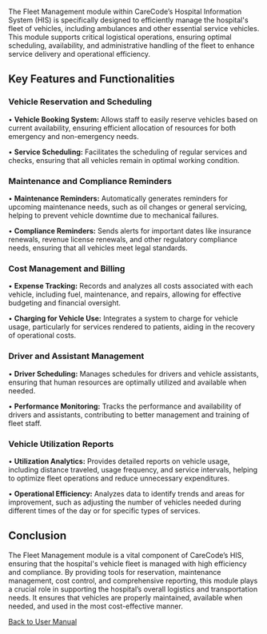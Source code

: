 The Fleet Management module within CareCode’s Hospital Information System (HIS) is specifically designed to efficiently manage the hospital's fleet of vehicles, including ambulances and other essential service vehicles. This module supports critical logistical operations, ensuring optimal scheduling, availability, and administrative handling of the fleet to enhance service delivery and operational efficiency.

## Key Features and Functionalities

### Vehicle Reservation and Scheduling

•	**Vehicle Booking System:** Allows staff to easily reserve vehicles based on current availability, ensuring efficient allocation of resources for both emergency and non-emergency needs.

•	**Service Scheduling:** Facilitates the scheduling of regular services and checks, ensuring that all vehicles remain in optimal working condition.

### Maintenance and Compliance Reminders

•	**Maintenance Reminders:** Automatically generates reminders for upcoming maintenance needs, such as oil changes or general servicing, helping to prevent vehicle downtime due to mechanical failures.

•	**Compliance Reminders:** Sends alerts for important dates like insurance renewals, revenue license renewals, and other regulatory compliance needs, ensuring that all vehicles meet legal standards.

### Cost Management and Billing

•	**Expense Tracking:** Records and analyzes all costs associated with each vehicle, including fuel, maintenance, and repairs, allowing for effective budgeting and financial oversight.

•	**Charging for Vehicle Use:** Integrates a system to charge for vehicle usage, particularly for services rendered to patients, aiding in the recovery of operational costs.

### Driver and Assistant Management

•	**Driver Scheduling:** Manages schedules for drivers and vehicle assistants, ensuring that human resources are optimally utilized and available when needed.

•	**Performance Monitoring:** Tracks the performance and availability of drivers and assistants, contributing to better management and training of fleet staff.

### Vehicle Utilization Reports

•	**Utilization Analytics:** Provides detailed reports on vehicle usage, including distance traveled, usage frequency, and service intervals, helping to optimize fleet operations and reduce unnecessary expenditures.

•	**Operational Efficiency:** Analyzes data to identify trends and areas for improvement, such as adjusting the number of vehicles needed during different times of the day or for specific types of services.

## Conclusion

The Fleet Management module is a vital component of CareCode’s HIS, ensuring that the hospital's vehicle fleet is managed with high efficiency and compliance. By providing tools for reservation, maintenance management, cost control, and comprehensive reporting, this module plays a crucial role in supporting the hospital’s overall logistics and transportation needs. It ensures that vehicles are properly maintained, available when needed, and used in the most cost-effective manner.


[Back to User Manual](https://github.com/hmislk/hmis/wiki/User-Manual)